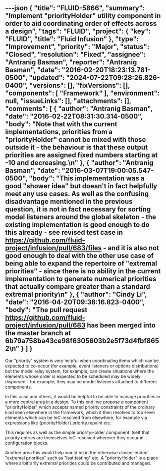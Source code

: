 ---json
{
  "title": "FLUID-5866",
  "summary": "Implement \"priorityHolder\" utility component in order to aid coordinating order of effects across a design",
  "tags": "FLUID",
  "project": {
    "key": "FLUID",
    "title": "Fluid Infusion"
  },
  "type": "Improvement",
  "priority": "Major",
  "status": "Closed",
  "resolution": "Fixed",
  "assignee": "Antranig Basman",
  "reporter": "Antranig Basman",
  "date": "2016-02-20T18:23:13.781-0500",
  "updated": "2024-07-22T09:28:26.826-0400",
  "versions": [],
  "fixVersions": [],
  "components": [
    "Framework"
  ],
  "environment": null,
  "issueLinks": [],
  "attachments": [],
  "comments": [
    {
      "author": "Antranig Basman",
      "date": "2016-02-22T08:31:30.314-0500",
      "body": "Note that with the current implementations, priorities from a \"priorityHolder\" cannot be mixed with those outside it - the behaviour is that these output priorities are assigned fixed numbers starting at -10 and decreasing.\n"
    },
    {
      "author": "Antranig Basman",
      "date": "2016-03-07T19:00:05.547-0500",
      "body": "This implementation was a good \"shower idea\" but doesn't in fact helpfully meet any use cases. As well as the confusing disadvantage mentioned in the previous question, it is not in fact necessary for sorting model listeners around the global skeleton - the existing implementation is good enough to do this already - see revised test case in <https://github.com/fluid-project/infusion/pull/683/files> - and it is also not good enough to deal with the other use case of being able to expand the repertoire of \"extremal priorities\" - since there is no ability in the current implementation to generate numerical priorities that actually compare greater than a standard extremal priority\n"
    },
    {
      "author": "Cindy Li",
      "date": "2016-04-20T09:38:16.823-0400",
      "body": "The pull request <https://github.com/fluid-project/infusion/pull/683> has been merged into the master branch at 6b79a758ba43ce98f6305603b2e5f73d4fbf8652\n"
    }
  ]
}
---
Our "priority" system is very helpful when coordinating items which can be expected to co-occur (for example, event listeners or options distributions) but the model relay system, for example, can create situations where the elements whose order is expected to be scheduled may be widely dispersed - for example, they may be model listeners attached to different components.

In this case and others, it would be helpful to be able to manage priorities in a more central area in a design. To this end, we propose a component "priorityHolder" which accepts named priority constraints of the ordinary kind seen elsewhere in the framework, which it then resolves to top-level elements which can be IoC-resolved from elsewhere, for example via expressions like {priorityHolder}.priority.repaint etc.

This requires as well as the simple priorityHolder component itself that priority entries are themselves IoC-resolved wherever they occur in configuration blocks.

Another area this would help would be in the otherwise closed-ended "extremal priorities" such as "last:testing" etc. A "priorityHolder" is a place where arbitrarily extremal priorities could be contributed and managed.

        